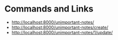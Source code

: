 # Commands and Links

- [http://localhost:8000/unimportant-notes/](http://localhost:8000/unimportant-notes/)
- [http://localhost:8000/unimportant-notes/create/](http://localhost:8000/unimportant-notes/create/)
- [http://localhost:8000/unimportant-notes/1/update/](http://localhost:8000/unimportant-notes/1/update/)
